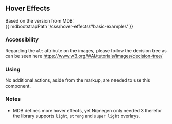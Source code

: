 ## Hover Effects

Based on the version from MDB:<br>
{{ mdbootstrapPath '/css/hover-effects/#basic-examples' }}

### Accessibility

Regarding the `alt` attribute on the images, please follow the decision tree as can be seen here https://www.w3.org/WAI/tutorials/images/decision-tree/

### Using

No additional actions, aside from the markup, are needed to use this component.

### Notes

* MDB defines more hover effects, yet Nijmegen only needed 3 therefor the library supports `light`, `strong` and `super light` overlays.
